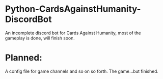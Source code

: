 # Python-CardsAgainstHumanity-DiscordBot
An incomplete discord bot for Cards Against Humanity, most of the gameplay is done, will finish soon.
# Planned:
A config file for game channels and so on so forth.
The game...but finished.
